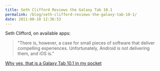 ```yaml
---
title: Seth Clifford Reviews the Galaxy Tab 10.1
permalink: /blog/seth-clifford-reviews-the-galaxy-tab-10-1/
date: 2011-08-10 12:36:53
---
```


Seth Clifford, on available apps:

> "There is, however, a case for small pieces of software that deliver compelling experiences. Unfortunately, Android is not delivering them, and iOS is."

[Why yes, that is a Galaxy Tab 10.1 in my pocket](http://www.sethclifford.me/stream/2011/7/25/why-yes-that-is-a-galaxy-tab-101-in-my-pocket.html)